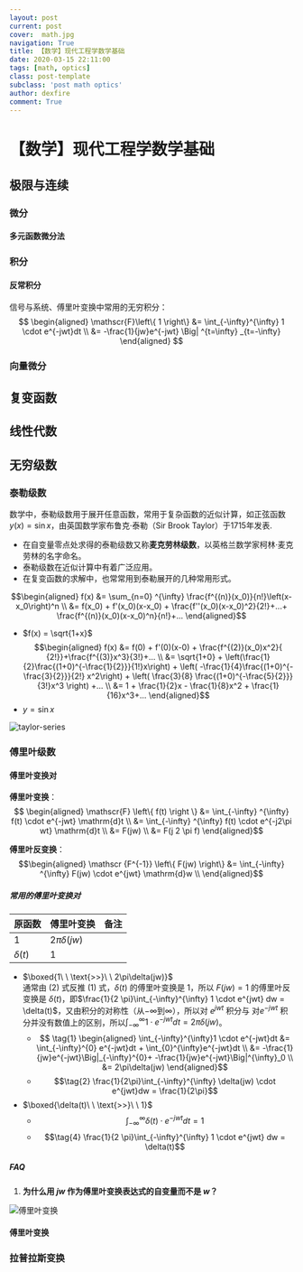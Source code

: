 ```yaml
---
layout: post
current: post
cover:  math.jpg
navigation: True
title: 【数学】现代工程学数学基础
date: 2020-03-15 22:11:00
tags: [math, optics]
class: post-template
subclass: 'post math optics'
author: dexfire
comment: True
---
```


# 【数学】现代工程学数学基础

## 极限与连续

### 微分

#### 多元函数微分法

### 积分

#### 反常积分

信号与系统、傅里叶变换中常用的无穷积分：
$$ \begin{aligned}
    \mathscr{F}\left\{ 1 \right\} &= \int_{-\infty}^{\infty} 1 \cdot e^{-jwt}dt \\
    &= -\frac{1}{jw}e^{-jwt} \Big| ^{t=\infty} _{t=-\infty}
\end{aligned}  $$

### 向量微分


## 复变函数

## 线性代数

## 无穷级数

### 泰勒级数
数学中，泰勒级数用于展开任意函数，常用于复杂函数的近似计算，如正弦函数 $y(x) = \sin x$，由英国数学家布鲁克·泰勒（Sir Brook Taylor）于1715年发表.
- 在自变量零点处求得的泰勒级数又称**麦克劳林级数**，以英格兰数学家柯林·麦克劳林的名字命名。
- 泰勒级数在近似计算中有着广泛应用。
- 在复变函数的求解中，也常常用到泰勒展开的几种常用形式。

$$\begin{aligned}
    f(x) &= \sum_{n=0} ^{\infty} \frac{f^{(n)}(x_0)}{n!}\left(x-x_0\right)^n \\
    &= f(x_0) + f'(x_0)(x-x_0) + \frac{f''(x_0)(x-x_0)^2}{2!}+...+ \frac{f^{(n)}(x_0)(x-x_0)^n}{n!}+...
\end{aligned}$$

- $f(x) = \sqrt{1+x}$
$$\begin{aligned}
    f(x) &= f(0) + f'(0)(x-0) + \frac{f^{(2)}(x_0)x^2}{ {2!}}+\frac{f^{(3)}x^3}{3!}+... \\
    &= \sqrt{1+0} + \left(\frac{1}{2}\frac{(1+0)^{-\frac{1}{2}}}{1!}x\right) + \left( -\frac{1}{4}\frac{(1+0)^{-\frac{3}{2}}}{2!} x^2\right) + \left( \frac{3}{8} \frac{(1+0)^{-\frac{5}{2}}}{3!}x^3 \right) +... \\
    &= 1 + \frac{1}{2}x - \frac{1}{8}x^2 + \frac{1}{16}x^3+...
\end{aligned}$$
- $y = \sin x$

![taylor-series](/assets/images/taylor-series18.png)

### 傅里叶级数

#### 傅里叶变换对

**傅里叶变换**：
$$ \begin{aligned}
    \mathscr{F} \left\{ f(t)  \right \} &= \int_{-\infty} ^{\infty} f(t) \cdot e^{-jwt} \mathrm{d}t \\
    &= \int_{-\infty} ^{\infty} f(t) \cdot e^{-j2\pi wt} \mathrm{d}t \\
    &= F(jw) \\
    &= F(j 2 \pi f)
\end{aligned}$$

**傅里叶反变换**：
$$\begin{aligned}
    \mathscr {F^{-1}} \left\{ F(jw) \right\} &= \int_{-\infty} ^{\infty} F(jw) \cdot e^{jwt} \mathrm{d}w \\
\end{aligned}$$

##### 常用的傅里叶变换对

| 原函数      | 傅里叶变换       | 备注 |
| ----------- | ---------------- | ---- |
| $1$         | $2\pi\delta(jw)$ |      |
| $\delta(t)$ | $1$              |      |

- $\boxed{1\ \ \text{>>}\ \ 2\pi\delta(jw)}$  
通常由 $(2)$ 式反推 $(1)$ 式，$\delta(t)$ 的傅里叶变换是 $1$，所以 $F(jw) = 1$ 的傅里叶反变换是 $\delta(t)$，即$\frac{1}{2 \pi}\int_{-\infty}^{\infty} 1 \cdot e^{jwt} dw = \delta(t)$，又由积分的对称性（从$-\infty$到$\infty$），所以对 $e^{jwt}$ 积分与 对$e^{-jwt}$ 积分并没有数值上的区别，所以$\int_{-\infty}^{\infty}1 \cdot e^{-jwt}dt = 2\pi \delta(jw)$。
  - $$
    \tag{1} \begin{aligned} 
    \int_{-\infty}^{\infty}1 \cdot e^{-jwt}dt &= \int_{-\infty}^{0} e^{-jwt}dt + \int_{0}^{\infty}e^{-jwt}dt \\
    &= -\frac{1}{jw}e^{-jwt}\Big|_{-\infty}^{0}+ -\frac{1}{jw}e^{-jwt}\Big|^{\infty}_0
    \\ &= 2\pi\delta(jw) \end{aligned}$$
  - $$\tag{2} \frac{1}{2\pi}\int_{-\infty}^{\infty} \delta(jw) \cdot e^{jwt}dw = \frac{1}{2\pi}$$
- $\boxed{\delta(t)\ \ \text{>>}\ \ 1}$
  - $$\tag{3} \int_{-\infty}^{\infty} \delta(t)\cdot e^{-jwt}dt = 1$$
  - $$\tag{4} \frac{1}{2 \pi}\int_{-\infty}^{\infty} 1 \cdot e^{jwt} dw = \delta(t)$$

##### FAQ

1. **为什么用 $jw$ 作为傅里叶变换表达式的自变量而不是 $w$？**

![傅里叶变换](/assets/images/8cb1cb13495409232979c9899c58d109b3de4931.jpg)

#### 傅里叶变换

### 拉普拉斯变换